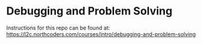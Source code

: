# Debugging and Problem Solving

Instructions for this repo can be found at: https://l2c.northcoders.com/courses/intro/debugging-and-problem-solving
